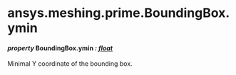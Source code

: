 <a id="ansys-meshing-prime-boundingbox-ymin"></a>

# ansys.meshing.prime.BoundingBox.ymin

<a id="ansys.meshing.prime.BoundingBox.ymin"></a>

#### *property* BoundingBox.ymin *: [float](https://docs.python.org/3.11/library/functions.html#float)*

Minimal Y coordinate of the bounding box.

<!-- !! processed by numpydoc !! -->
